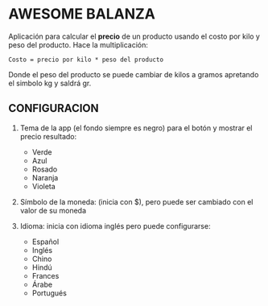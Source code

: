 # AWESOME BALANZA

Aplicación para calcular el **precio** de un producto usando el costo por kilo y peso del producto. Hace la multiplicación:

`Costo = precio por kilo * peso del producto`

Donde el peso del producto se puede cambiar de kilos a gramos apretando el simbolo kg y saldrá gr.

## CONFIGURACION

1. Tema de la app (el fondo siempre es negro) para el botón y mostrar el precio resultado:

   - Verde
   - Azul
   - Rosado
   - Naranja
   - Violeta

2. Símbolo de la moneda: (inicia con \$), pero puede ser cambiado con el valor de su moneda

3. Idioma: inicia con idioma inglés pero puede configurarse:
   - Español
   - Inglés
   - Chino
   - Hindú
   - Frances
   - Árabe
   - Portugués
